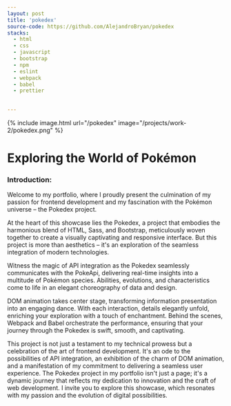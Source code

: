 ```yaml
---
layout: post
title: 'pokedex'
source-code: https://github.com/AlejandroBryan/pokedex
stacks:
  - html
  - css 
  - javascript
  - bootstrap
  - npm 
  - eslint
  - webpack
  - babel
  - prettier
 

---
```


{% include image.html url="/pokedex" image="/projects/work-2/pokedex.png" %}

# Exploring the World of Pokémon

### Introduction:
Welcome to my portfolio, where I proudly present the culmination of my passion for frontend development and my fascination with the Pokémon universe – the Pokedex project.

At the heart of this showcase lies the Pokedex, a project that embodies the harmonious blend of HTML, Sass, and Bootstrap, meticulously woven together to create a visually captivating and responsive interface. But this project is more than aesthetics – it's an exploration of the seamless integration of modern technologies.

Witness the magic of API integration as the Pokedex seamlessly communicates with the PokeApi, delivering real-time insights into a multitude of Pokémon species. Abilities, evolutions, and characteristics come to life in an elegant choreography of data and design.

DOM animation takes center stage, transforming information presentation into an engaging dance. With each interaction, details elegantly unfold, enriching your exploration with a touch of enchantment.
Behind the scenes, Webpack and Babel orchestrate the performance, ensuring that your journey through the Pokedex is swift, smooth, and captivating.

This project is not just a testament to my technical prowess but a celebration of the art of frontend development. It's an ode to the possibilities of API integration, an exhibition of the charm of DOM animation, and a manifestation of my commitment to delivering a seamless user experience.
The Pokedex project in my portfolio isn't just a page; it's a dynamic journey that reflects my dedication to innovation and the craft of web development. I invite you to explore this showcase, which resonates with my passion and the evolution of digital possibilities.





